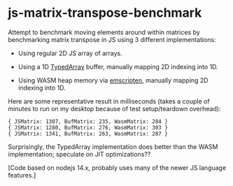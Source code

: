 # js-matrix-transpose-benchmark

Attempt to benchmark moving elements around within matrices by benchmarking
matrix transpose in JS using 3 different implementations:

  * Using regular 2D JS array of arrays.

  * Using a 1D [TypedArray](https://developer.mozilla.org/en-US/docs/Web/JavaScript/Reference/Global_Objects/TypedArray) buffer, manually mapping 2D indexing into 1D.

  * Using WASM heap memory via [emscripten](https://emscripten.org/),
    manually mapping 2D indexing into 1D.

Here are some representative result in milliseconds (takes a couple of
minutes to run on my desktop because of test setup/teardown overhead):

```
{ JSMatrix: 1307, BufMatrix: 235, WasmMatrix: 284 }
{ JSMatrix: 1280, BufMatrix: 276, WasmMatrix: 303 }
{ JSMatrix: 1341, BufMatrix: 263, WasmMatrix: 287 }
```

Surprisingly, the TypedArray implementation does better than the WASM
implementation; speculate on JIT optimizations??

[Code based on nodejs 14.x, probably uses many of the newer JS
language features.]